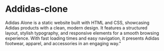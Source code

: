 # Addidas-clone
Adidas Alone is a static website built with HTML and CSS, showcasing Adidas products with a clean, modern design. It features a structured layout, stylish typography, and responsive elements for a smooth browsing experience. With fast loading times and easy navigation, it presents Adidas footwear, apparel, and accessories in an engaging way."
